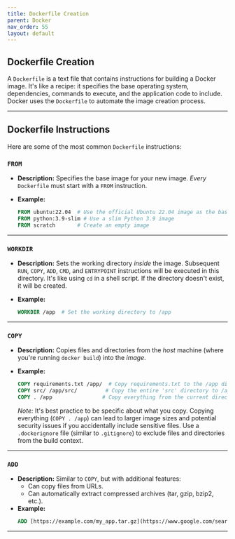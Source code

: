 ```yaml
---
title: Dockerfile Creation
parent: Docker
nav_order: 55
layout: default
---
```


## Dockerfile Creation

A `Dockerfile` is a text file that contains instructions for building a Docker image. It's like a recipe: it specifies the base operating system, dependencies, commands to execute, and the application code to include. Docker uses the `Dockerfile` to automate the image creation process.

---

## Dockerfile Instructions

Here are some of the most common `Dockerfile` instructions:

### `FROM`

*   **Description:** Specifies the base image for your new image.  *Every* `Dockerfile` must start with a `FROM` instruction.
*   **Example:**

    ```dockerfile
    FROM ubuntu:22.04  # Use the official Ubuntu 22.04 image as the base
    FROM python:3.9-slim # Use a slim Python 3.9 image
    FROM scratch       # Create an empty image
    ```

---

### `WORKDIR`

*   **Description:** Sets the working directory *inside* the image.  Subsequent `RUN`, `COPY`, `ADD`, `CMD`, and `ENTRYPOINT` instructions will be executed in this directory.  It's like using `cd` in a shell script.  If the directory doesn't exist, it will be created.
*   **Example:**

    ```dockerfile
    WORKDIR /app  # Set the working directory to /app
    ```

---

### `COPY`

*   **Description:** Copies files and directories from the *host* machine (where you're running `docker build`) into the *image*.
*   **Example:**

    ```dockerfile
    COPY requirements.txt /app/  # Copy requirements.txt to the /app directory in the image
    COPY src/ /app/src/         # Copy the entire 'src' directory to /app/src/
    COPY . /app                # Copy everything from the current directory to /app (be careful with this!)
    ```

    *Note:*  It's best practice to be specific about what you copy.  Copying everything (`COPY . /app`) can lead to larger image sizes and potential security issues if you accidentally include sensitive files.  Use a `.dockerignore` file (similar to `.gitignore`) to exclude files and directories from the build context.

---

### `ADD`

* **Description:** Similar to `COPY`, but with additional features:
    * Can copy files from URLs.
    * Can automatically extract compressed archives (tar, gzip, bzip2, etc.).
* **Example:**
  ```dockerfile
  ADD [https://example.com/my_app.tar.gz](https://www.google.com/search?q=https://example.com/my_app.tar.gz) /tmp/

---